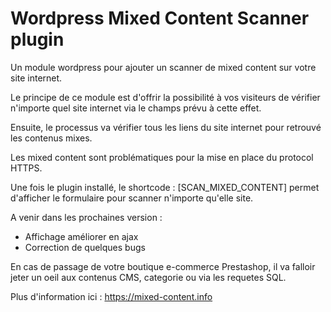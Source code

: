 # Wordpress Mixed Content Scanner plugin

Un module wordpress pour ajouter un scanner de mixed content sur votre site internet.

Le principe de ce module est d'offrir la possibilité à vos visiteurs de vérifier n'importe quel site internet via le champs prévu à cette effet.

Ensuite, le processus va vérifier tous les liens du site internet pour retrouvé les contenus mixes.

Les mixed content sont problématiques pour la mise en place du protocol HTTPS. 

Une fois le plugin installé, le shortcode : [SCAN_MIXED_CONTENT] permet d'afficher le formulaire pour scanner n'importe qu'elle site.


A venir dans les prochaines version :

* Affichage améliorer en ajax
* Correction de quelques bugs


En cas de passage de votre boutique e-commerce Prestashop, il va falloir jeter un oeil aux contenus CMS, categorie ou via les requetes SQL.

Plus d'information ici :
https://mixed-content.info


